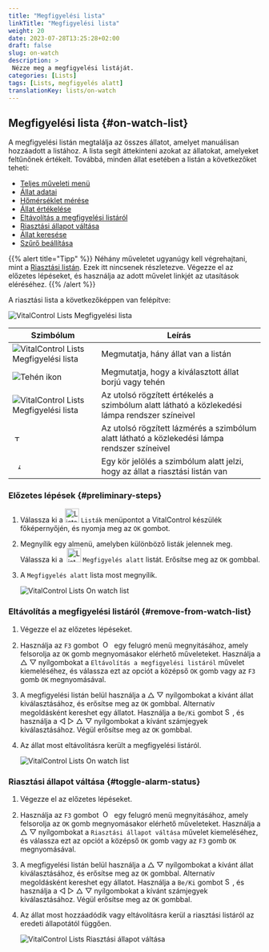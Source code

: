 ```yaml
---
title: "Megfigyelési lista"
linkTitle: "Megfigyelési lista"
weight: 20
date: 2023-07-28T13:25:28+02:00
draft: false
slug: on-watch
description: >
 Nézze meg a megfigyelési listáját.
categories: [Lists]
tags: [Lists, megfigyelés alatt]
translationKey: lists/on-watch
---
```

## Megfigyelési lista {#on-watch-list}

A megfigyelési listán megtalálja az összes állatot, amelyet manuálisan hozzáadott a listához. A lista segít áttekinteni azokat az állatokat, amelyeket feltűnőnek értékelt. Továbbá, minden állat esetében a listán a következőket teheti:

- [Teljes műveleti menü](../alarm/#full-action-menu)
- [Állat adatai](../alarm/#animal-data)
- [Hőmérséklet mérése](../alarm/#take-temperature)
- [Állat értékelése](../alarm/#rate-animal)
- [Eltávolítás a megfigyelési listáról](#remove-from-watch-list)
- [Riasztási állapot váltása](#toggle-alarm-status)
- [Állat keresése](../alarm/#search-animal)
- [Szűrő beállítása](../alarm/#set-filter)

{{% alert title="Tipp" %}}
Néhány műveletet ugyanúgy kell végrehajtani, mint a [Riasztási listán](../alarm). Ezek itt nincsenek részletezve. Végezze el az előzetes lépéseket, és használja az adott művelet linkjét az utasítások eléréséhez.
{{% /alert %}}

A riasztási lista a következőképpen van felépítve:

   ![VitalControl Lists Megfigyelési lista](../images/onwatchstructure.png "A Megfigyelési lista felépítése")

|Szimbólum   | Leírás
|---------|-----
| ![VitalControl Lists Megfigyelési lista](../images/kopf.png "Állomány méretének számlálója") | Megmutatja, hány állat van a listán
| ![Tehén ikon](../images/kopf2.png "Tehén feje") | Megmutatja, hogy a kiválasztott állat borjú vagy tehén
| ![VitalControl Lists Megfigyelési lista](../images/auge.png "Értékelés") | Az utolsó rögzített értékelés a szimbólum alatt látható a közlekedési lámpa rendszer színeivel
| &nbsp;<img src="/icons/actions/temperature.svg" width="12" align="bottom" alt="Testhőmérséklet" title="Testhőmérséklet" /> | Az utolsó rögzített lázmérés a szimbólum alatt látható a közlekedési lámpa rendszer színeivel
| &nbsp;&nbsp;<img src="/icons/header/alarm.svg" width="8" align="bottom" alt="Állat riasztáson" title="Állat riasztáson" /> | Egy kör jelölés a szimbólum alatt jelzi, hogy az állat a riasztási listán van

### Előzetes lépések {#preliminary-steps}

1. Válassza ki a <img src="/icons/main/lists.svg" width="28" align="bottom" alt="Lists" /> `Listák` menüpontot a VitalControl készülék főképernyőjén, és nyomja meg az `OK` gombot.

2. Megnyílik egy almenü, amelyben különböző listák jelennek meg. Válassza ki a &nbsp;<img src="/icons/lists/onwatch.svg" width="28" align="bottom" alt="List 'On watch'" /> `Megfigyelés alatt` listát. Erősítse meg az `OK` gombbal.

3. A `Megfigyelés alatt` lista most megnyílik.

   ![VitalControl Lists On watch list](../images/firststeps2.png "Előzetes lépések")

### Eltávolítás a megfigyelési listáról {#remove-from-watch-list}

1. Végezze el az előzetes lépéseket.

2. Használja az `F3` gombot &nbsp;<img src="/icons/footer/open-popup.svg" width="15" align="bottom" alt="Open popup" />&nbsp; egy felugró menü megnyitásához, amely felsorolja az `OK` gomb megnyomásakor elérhető műveleteket. Használja a △ ▽ nyílgombokat a `Eltávolítás a megfigyelési listáról` művelet kiemeléséhez, és válassza ezt az opciót a középső `OK` gomb vagy az `F3` gomb `OK` megnyomásával.

3. A megfigyelési listán belül használja a △ ▽ nyílgombokat a kívánt állat kiválasztásához, és erősítse meg az `OK` gombbal. Alternatív megoldásként kereshet egy állatot. Használja a `Be/Ki` gombot <img src="/icons/footer/search.svg" width="15" align="bottom" alt="Search" />, és használja a ◁ ▷ △ ▽ nyílgombokat a kívánt számjegyek kiválasztásához. Végül erősítse meg az `OK` gombbal.

4. Az állat most eltávolításra került a megfigyelési listáról.

   ![VitalControl Lists On watch list](../images/remove.png "Eltávolítás a megfigyelési listáról")

### Riasztási állapot váltása {#toggle-alarm-status}

1. Végezze el az előzetes lépéseket.

2. Használja az `F3` gombot &nbsp;<img src="/icons/footer/open-popup.svg" width="15" align="bottom" alt="Open popup" />&nbsp; egy felugró menü megnyitásához, amely felsorolja az `OK` gomb megnyomásakor elérhető műveleteket. Használja a △ ▽ nyílgombokat a `Riasztási állapot váltása` művelet kiemeléséhez, és válassza ezt az opciót a középső `OK` gomb vagy az `F3` gomb `OK` megnyomásával.

3. A megfigyelési listán belül használja a △ ▽ nyílgombokat a kívánt állat kiválasztásához, és erősítse meg az `OK` gombbal. Alternatív megoldásként kereshet egy állatot. Használja a `Be/Ki` gombot <img src="/icons/footer/search.svg" width="15" align="bottom" alt="Search" />, és használja a ◁ ▷ △ ▽ nyílgombokat a kívánt számjegyek kiválasztásához. Végül erősítse meg az `OK` gombbal.


4. Az állat most hozzáadódik vagy eltávolításra kerül a riasztási listáról az eredeti állapotától függően.

   ![VitalControl Lists Riasztási állapot váltása](../images/alarmstatus.png "Riasztási állapot váltása")
